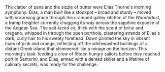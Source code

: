 The clatter of pans and the sizzle of butter were Elias Thorne's morning symphony.  Elias, a man built like a stockpot – broad and sturdy – moved with surprising grace through the cramped galley kitchen of the *Wanderlust*, a tramp freighter currently chugging its way across the sapphire expanse of the Aegean Sea. The salt-laced air, thick with the scent of brine and oregano, whipped in through the open porthole, plastering strands of Elias's dark, curly hair to his sweaty forehead. Dawn painted the sky in vibrant hues of pink and orange, reflecting off the whitewashed buildings of a distant Greek island that shimmered like a mirage on the horizon.  This morning's task:  feeding a crew of fifteen hungry sailors before they reached port in Santorini, and Elias, armed with a dented skillet and a lifetime of culinary secrets, was ready for the challenge.
